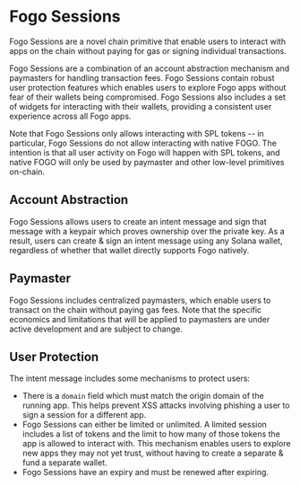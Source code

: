 # Fogo Sessions

Fogo Sessions are a novel chain primitive that enable users to interact with apps on the chain without paying for gas or signing individual transactions.

Fogo Sessions are a combination of an account abstraction mechanism and paymasters for handling transaction fees.  Fogo Sessions contain robust user protection features which enables users to explore Fogo apps without fear of their wallets being compromised.  Fogo Sessions also includes a set of widgets for interacting with their wallets, providing a consistent user experience across all Fogo apps.

Note that Fogo Sessions only allows interacting with SPL tokens -- in particular, Fogo Sessions do not allow interacting with native FOGO.  The intention is that all user activity on Fogo will happen with SPL tokens, and native FOGO will only be used by paymaster and other low-level primitives on-chain.

## Account Abstraction

Fogo Sessions allows users to create an intent message and sign that message with a keypair which proves ownership over the private key.  As a result, users can create & sign an intent message using any Solana wallet, regardless of whether that wallet directly supports Fogo natively.

## Paymaster

Fogo Sessions includes centralized paymasters, which enable users to transact on the chain without paying gas fees.  Note that the specific economics and limitations that will be applied to paymasters are under active development and are subject to change.

## User Protection

The intent message includes some mechanisms to protect users:

- There is a `domain` field which must match the origin domain of the running app.  This helps prevent XSS attacks involving phishing a user to sign a session for a different app.
- Fogo Sessions can either be limited or unlimited.  A limited session includes a list of tokens and the limit to how many of those tokens the app is allowed to interact with.  This mechanism enables users to explore new apps they may not yet trust, without having to create a separate & fund a separate wallet.
- Fogo Sessions have an expiry and must be renewed after expiring.
